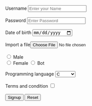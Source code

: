 <!DOCTYPE html>
<html>

<head>
  <meta charset="UTF-8">
  <meta name="viewport" content="width=device-width, initial-scale=1">
  <title>Your details</title>
</head>

<body>


<form action="resume.html" method="GET">
 <div>
    <label for="username">Username</label>
     <input type="text" name="username" id="username" placeholder="Enter your Name" required>
  
 </div> <br>
 <div>
   <label for="password">Password</label>
   <input type="password" id="password" placeholder="Enter Password" required min="8">
 </div> <br>
  <div>
    <label for="year">Date of birth</label>
    <input type="date" Placeholder="Enter date of birth" required >
  </div> <br>
  <!-- <div>
    Search<input type="search">
  </div>-->
  <div>
    Import a file<input type="file">
  </div>
  <div> <br>
    <input type="radio" name="gender" id="male" value="male">
    <label for="male">Male</label>
  </div>
  <div>
    <input type="radio" name="gender" id="female" value="female">
    <label for="female">Female</label>
    <input type="radio" name="gender" id="bot">
    <label for="bot">Bot</label>
  </div> <br>
  <div>
    Programming language
    <select name="Programming language" id="lang">
      <option value="C">C</option>
      <option value="Java">Java</option>
      <option value="Python">Python</option>
      
      
    </select>
  </div> <br>
  <div>
    <label for="terms">Terms and condition</label>
    <input type="checkbox" name="terms and condition" id="terms">
  </div> <br>
  <div>
    <button value="submit">Signup</button>
    <button value="reset">Reset</button>
  </div>
  
</form>
</body>

</html>
